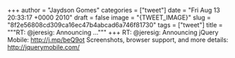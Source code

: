 
+++
author = "Jaydson Gomes"
categories = ["tweet"]
date = "Fri Aug 13 20:33:17 +0000 2010"
draft = false
image = "{TWEET_IMAGE}"
slug = "8f2e56808cd309ca16ec47b4abcad6a746f81730"
tags = ["tweet"]
title = """RT: @jeresig: Announcing ..."""
+++
RT: @jeresig: Announcing jQuery Mobile: http://j.mp/beQ9ot Screenshots, browser support, and more details: http://jquerymobile.com/
